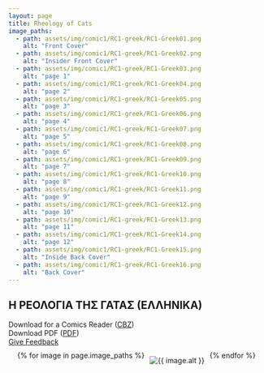 ```yaml
---
layout: page
title: Rheology of Cats
image_paths:
  - path: assets/img/comic1/RC1-greek/RC1-Greek01.png 
    alt: "Front Cover"
  - path: assets/img/comic1/RC1-greek/RC1-Greek02.png 
    alt: "Insider Front Cover"
  - path: assets/img/comic1/RC1-greek/RC1-Greek03.png 
    alt: "page 1"
  - path: assets/img/comic1/RC1-greek/RC1-Greek04.png 
    alt: "page 2"
  - path: assets/img/comic1/RC1-greek/RC1-Greek05.png 
    alt: "page 3"
  - path: assets/img/comic1/RC1-greek/RC1-Greek06.png 
    alt: "page 4"
  - path: assets/img/comic1/RC1-greek/RC1-Greek07.png 
    alt: "page 5"
  - path: assets/img/comic1/RC1-greek/RC1-Greek08.png 
    alt: "page 6"
  - path: assets/img/comic1/RC1-greek/RC1-Greek09.png 
    alt: "page 7"
  - path: assets/img/comic1/RC1-greek/RC1-Greek10.png 
    alt: "page 8"
  - path: assets/img/comic1/RC1-greek/RC1-Greek11.png 
    alt: "page 9"
  - path: assets/img/comic1/RC1-greek/RC1-Greek12.png 
    alt: "page 10"
  - path: assets/img/comic1/RC1-greek/RC1-Greek13.png 
    alt: "page 11"
  - path: assets/img/comic1/RC1-greek/RC1-Greek14.png 
    alt: "page 12"
  - path: assets/img/comic1/RC1-greek/RC1-Greek15.png 
    alt: "Inside Back Cover"
  - path: assets/img/comic1/RC1-greek/RC1-Greek16.png 
    alt: "Back Cover"
---
```


<div class="col-lg-12 text-center">
	<h2 class="section-heading text-uppercase">Η ΡΕΟΛΟΓΙΑ ΤΗΣ ΓΑΤΑΣ (ΕΛΛΗΝΙΚΑ)
</h2>
        <div class="text-muted">
           Download for a Comics Reader (<a href="{{ site.url }}/downloads/comic1-greek/RC1-Greek.cbz">CBZ</a>)
        </div>
        <div class="text-muted">
           Download PDF (<a href="{{ site.url }}/downloads/comic1-greek/RC1-Greek.pdf">PDF</a>)
        </div>
        <div class="text-muted">
           <a href="https://forms.gle/YxFdry5rYfWbbZVBA">Give Feedback</a>
        </div>

</div>

<div style="display: flex; justify-content: center; margin-top: 10px; margin-bottom: 30px;">
  {% for image in page.image_paths %}
    <img src="{{ image.path }}" alt="{{ image.alt }}" style="max-width: 100%; height: auto; margin: 10px;">
  {% endfor %}
</div>













